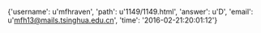 {'username': u'mfhraven', 'path': u'1149/1149.html', 'answer': u'D', 'email': u'mfh13@mails.tsinghua.edu.cn', 'time': '2016-02-21:20:01:12'}